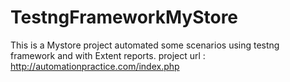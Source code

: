 # TestngFrameworkMyStore

This is a Mystore project automated some scenarios using testng framework and with Extent reports.
project url : http://automationpractice.com/index.php
